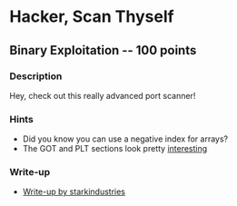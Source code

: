 # Hacker, Scan Thyself

## Binary Exploitation -- 100 points

### Description

Hey, check out this really advanced port scanner!

### Hints

* Did you know you can use a negative index for arrays?
* The GOT and PLT sections look pretty [interesting](https://ctf101.org/binary-exploitation/what-is-the-got/)


### Write-up

- [Write-up by starkindustries](https://github.com/starkindustries/CyberStakes2020/tree/master/HackerScanThyself)
